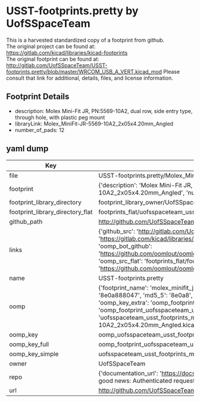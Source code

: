 # USST-footprints.pretty by UofSSpaceTeam  
This is a harvested standardized copy of a footprint from github.  
The original project can be found at:  
https://gitlab.com/kicad/libraries/kicad-footprints  
The original footprint can be found at:
http://gitlab.com/UofSSpaceTeam/USST-footprints.pretty/blob/master/WRCOM_USB_A_VERT.kicad_mod
Please consult that link for additional, details, files, and license information.  
## Footprint Details
* description: Molex Mini-Fit JR, PN:5569-10A2, dual row, side entry type, through hole, with plastic peg mount  
* libraryLink: Molex_MiniFit-JR-5569-10A2_2x05x4.20mm_Angled  
* number_of_pads: 12  
## yaml dump  
| Key | Value |  
| --- | --- |  
| file | USST-footprints.pretty/Molex_MiniFit-JR-5569-10A2_2x05x4.20mm_Angled.kicad_mod |  
| footprint | {'description': 'Molex Mini-Fit JR, PN:5569-10A2, dual row, side entry type, through hole, with plastic peg mount', 'libraryLink': 'Molex_MiniFit-JR-5569-10A2_2x05x4.20mm_Angled', 'number_of_pads': 12} |  
| footprint_library_directory | footprint_library_owner/UofSSpaceTeam_USST-footprints.pretty |  
| footprint_library_directory_flat | footprints_flat/uofsspaceteam_usst_footprints_molex_minifit_jr_5569_10a2_2x05x4_20mm_angled/working |  
| github_path | http://github.com/UofSSpaceTeam/USST-footprints.pretty/blob/master/Molex_MiniFit-JR-5569-10A2_2x05x4.20mm_Angled.kicad_mod |  
| links | {'github_src': 'http://gitlab.com/UofSSpaceTeam/USST-footprints.pretty/blob/master/WRCOM_USB_A_VERT.kicad_mod', 'github_src_repo': 'https://gitlab.com/kicad/libraries/kicad-footprints', 'oomp_bot': 'footprints/uofsspaceteam_usst_footprints_molex_minifit_jr_5569_10a2_2x05x4_20mm_angled/working', 'oomp_bot_github': 'https://github.com/oomlout/oomlout_oomp_footprint_bot/tree/main/footprints/uofsspaceteam_usst_footprints_molex_minifit_jr_5569_10a2_2x05x4_20mm_angled/working', 'oomp_src_flat': 'footprints_flat/footprints_flat/uofsspaceteam_usst_footprints_molex_minifit_jr_5569_10a2_2x05x4_20mm_angled/working', 'oomp_src_flat_github': 'https://github.com/oomlout/oomlout_oomp_footprint_src/tree/main/footprints_flat/uofsspaceteam_usst_footprints_molex_minifit_jr_5569_10a2_2x05x4_20mm_angled/working'} |  
| name | USST-footprints.pretty |  
| oomp | {'footprint_name': 'molex_minifit_jr_5569_10a2_2x05x4_20mm_angled', 'library_name': 'usst_footprints', 'md5': '8e0a888047cf64a73e3153b4fdda43b3', 'md5_10': '8e0a888047', 'md5_5': '8e0a8', 'md5_6': '8e0a88', 'oomp_key': 'oomp_uofsspaceteam_usst_footprints_molex_minifit_jr_5569_10a2_2x05x4_20mm_angled', 'oomp_key_extra': 'oomp_footprint_uofsspaceteam_usst_footprints_molex_minifit_jr_5569_10a2_2x05x4_20mm_angled', 'oomp_key_full': 'oomp_footprint_uofsspaceteam_usst_footprints_molex_minifit_jr_5569_10a2_2x05x4_20mm_angled_8e0a88', 'oomp_key_simple': 'uofsspaceteam_usst_footprints_molex_minifit_jr_5569_10a2_2x05x4_20mm_angled', 'original_filename': 'USST-footprints.pretty/Molex_MiniFit-JR-5569-10A2_2x05x4.20mm_Angled.kicad_mod', 'owner_name': 'uofsspaceteam'} |  
| oomp_key | oomp_uofsspaceteam_usst_footprints_molex_minifit_jr_5569_10a2_2x05x4_20mm_angled |  
| oomp_key_full | oomp_footprint_uofsspaceteam_usst_footprints_molex_minifit_jr_5569_10a2_2x05x4_20mm_angled |  
| oomp_key_simple | uofsspaceteam_usst_footprints_molex_minifit_jr_5569_10a2_2x05x4_20mm_angled |  
| owner | UofSSpaceTeam |  
| repo | {'documentation_url': 'https://docs.github.com/rest/overview/resources-in-the-rest-api#rate-limiting', 'message': "API rate limit exceeded for 84.66.173.59. (But here's the good news: Authenticated requests get a higher rate limit. Check out the documentation for more details.)"} |  
| url | http://github.com/UofSSpaceTeam/USST-footprints.pretty |  

